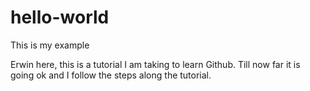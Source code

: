 # hello-world
This is my example

Erwin here, this is a tutorial I am taking to learn Github.
Till now far it is going ok and I follow the steps along the tutorial.
